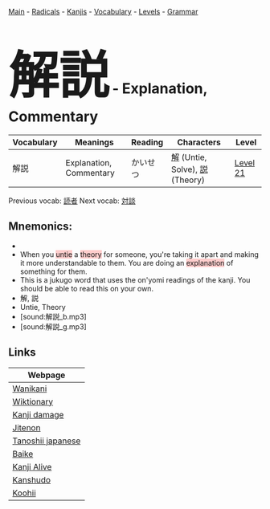 <style> bigfont {font-size: 100px}</style>
[Main](../README.md) -
[Radicals](../radicals.md) -
[Kanjis](../kanjis.md) -
[Vocabulary](../vocabulary.md) -
[Levels](../levels.md) -
[Grammar](../grammar.md)
# <bigfont> 解説</bigfont> - Explanation, Commentary 

| Vocabulary | Meanings | Reading | Characters | Level |
| --- | --- | --- | --- | --- |
| 解説 | Explanation, Commentary | かいせつ |  [解](../kanjis/解.md) (Untie, Solve), [説](../kanjis/説.md) (Theory) | [Level 21](../levels/wk_level21.md) |

Previous vocab: [読者](読者.md) Next vocab: [対談](対談.md) 

## Mnemonics:

* 
* When you <span style="background-color:#ffcccb"> untie</span> a <span style="background-color:#ffcccb"> theory</span> for someone, you're taking it apart and making it more understandable to them. You are doing an <span style="background-color:#ffcccb"> explanation</span> of something for them.
* This is a jukugo word that uses the on'yomi readings of the kanji. You should be able to read this on your own.
* 解, 説
* Untie, Theory
* [sound:解説_b.mp3]
* [sound:解説_g.mp3]


## Links 

| Webpage |
| --- |
| [Wanikani          ](https://www.wanikani.com/kanji/解説) |
| [Wiktionary        ](https://en.wiktionary.org/wiki/解説) |
| [Kanji damage      ](http://www.kanjidamage.com/kanji/search?utf8=✓&q=解説) |
| [Jitenon           ](https://jitenon.com/kanji/解説) |
| [Tanoshii japanese ](https://www.tanoshiijapanese.com/dictionary/kanji.cfm?k=解説) |
| [Baike             ](https://baike.baidu.com/item/解説) |
| [Kanji Alive       ](https://app.kanjialive.com/解説) |
| [Kanshudo          ](https://www.kanshudo.com/searchmn?q=解説) |
| [Koohii            ](https://kanji.koohii.com/study/kanji/解説) |
